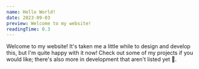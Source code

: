```yaml
---
name: Hello World!
date: 2023-09-03
preview: Welcome to my website!
readingTime: 0.3
---
```


Welcome to my website! It's taken me a little while to design and develop this, but I'm quite happy with it now! Check out some of my projects if you would like; there's also more in development that aren't listed yet 👀.
